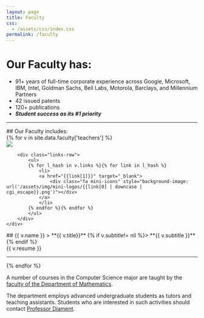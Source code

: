 ```yaml
---
layout: page
title: Faculty
css:
  - /assets/css/index.css
permalink: /faculty
---
```


# Our Faculty has:
* 91+ years of full-time corporate experience across Google, Microsoft, IBM, Intel, Goldman Sachs, Bell Labs, Motorola, Barclays, and Millennium Partners
* 42 issued patents
* 120+ publications
* __*Student success as its #1 priority*__

<hr />
## Our Faculty includes:

<div id="faculty-list">
{% for v in site.data.faculty['teachers'] %}

<div class="faculty">
    <div class="faculty-pic">
        <img class="faculty-img" src="/assets/img/faculty/{{v.name | cgi_escape }}.jpeg" />

        <div class="links-row">
            <ul>
            {% for l_hash in v.links %}{% for link in l_hash %}
                <li>
                <a href="{{link[1]}}" target="_blank">
                    <div class="fa mini-icons" style="background-image: url('/assets/img/mini-logos/{{link[0] | downcase | cgi_escape}}.png')"></div>
                </a>
                </li>
            {% endfor %}{% endfor %}
            </ul>
        </div>
    </div>

<div class="faculty-info" markdown="1">
## {{ v.name }}
> **{{ v.title}}**
{% if v.subtitle!= nil %}> **{{ v.subtitle }}**{% endif %}

<div class="resume" markdown="1">
{{ v.resume }}
</div>
</div>
</div>
<hr />
    {% endfor %}
</div>


A number of courses in the Computer Science major are taught by the [faculty of the Department of Mathematics](https://www.yu.edu/yeshiva-college/ug/mathematics/faculty).

The department employs advanced undergraduate students as tutors and teaching assistants. Students who are interested in such activities should contact [Professor Diament](https://www.yu.edu/faculty/pages/diament-judah).
